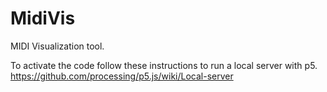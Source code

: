 # MidiVis
MIDI Visualization tool.

To activate the code follow these instructions to run a local server with p5. https://github.com/processing/p5.js/wiki/Local-server 
